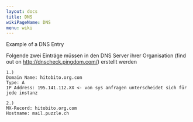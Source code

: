```yaml
---
layout: docs
title: DNS
wikiPageName: DNS
menu: wiki
---
```


Example of a DNS Entry

Folgende zwei Einträge müssen in den DNS Server ihrer Organisation (find out on http://dnscheck.pingdom.com/) erstellt werden

    1.)
    Domain Name: hitobito.org.com
    Type: A
    IP Address: 195.141.112.XX <- von sys anfragen unterscheidet sich für jede instanz

    2.)
    MX-Record: hitobito.org.com
    Hostname: mail.puzzle.ch

